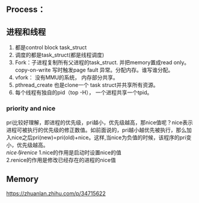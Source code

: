 ## Process：
## 进程和线程 ##
   1. 都是control block task_struct
   2. 调度的都是task_struct(都是线程调度)
   3. Fork：子进程复制所有父进程的task_struct. 并把memory置成read only。copy-on-write 写时触发page fault 异常。分配内存。谁写谁分配。
   4. vfork： 没有MMU的系统， 内存部分共享。
   5. pthread_create 也是clone一个 task struct并共享所有资源。
   6. 每个线程有独自的pid（top -H）， 一个进程共享一个tpid。

### priority and nice
 pri比较好理解，即进程的优先级，pri越小，优先级越高，那nice值呢？nice表示进程可被执行的优先级的修正数值。如前面说的，pri越小越优先被执行，那么加入nice之后pri(new)=pri(old)+nice。这样,当nice为负值的时候，该程序的pri变小，优先级越高。  
 _nice与renice_
   1.nice的作用是启动时设置nice的值  
   2.renice的作用是修改已经存在的进程的nice值

## Memory 
https://zhuanlan.zhihu.com/p/34715622
